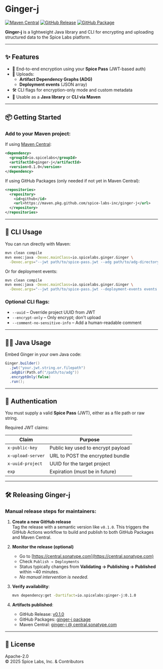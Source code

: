 # Ginger-j

[![Maven Central](https://img.shields.io/maven-central/v/io.spicelabs/ginger-j?label=Maven%20Central)](https://central.sonatype.com/artifact/io.spicelabs/ginger-j)
[![GitHub Release](https://img.shields.io/github/v/release/spice-labs-inc/ginger-j?label=GitHub%20Release)](https://github.com/spice-labs-inc/ginger-j/releases)
[![GitHub Package](https://img.shields.io/badge/GitHub-Packages-blue?logo=github)](https://github.com/spice-labs-inc/ginger-j/packages/)

**Ginger-j** is a lightweight Java library and CLI for encrypting and uploading structured data to the Spice Labs platform.

---

## ✨ Features

- 🔐 End-to-end encryption using your **Spice Pass** (JWT-based auth)
- 📁 Uploads:
  - **Artifact Dependency Graphs (ADG)**
  - **Deployment events** (JSON array)
- 🛠️ CLI flags for encryption-only mode and custom metadata
- 🧩 Usable as a **Java library** or **CLI via Maven**

---

## 📦 Getting Started

### Add to your Maven project:

If using [Maven Central](https://central.sonatype.com/artifact/io.spicelabs/ginger-j):

```xml
<dependency>
  <groupId>io.spicelabs</groupId>
  <artifactId>ginger-j</artifactId>
  <version>0.1.0</version>
</dependency>
```

If using GitHub Packages (only needed if not yet in Maven Central):

```xml
<repositories>
  <repository>
    <id>github</id>
    <url>https://maven.pkg.github.com/spice-labs-inc/ginger-j</url>
  </repository>
</repositories>
```

---

## 🚀 CLI Usage

You can run directly with Maven:

```bash
mvn clean compile
mvn exec:java -Dexec.mainClass=io.spicelabs.ginger.Ginger \
  -Dexec.args="--jwt path/to/spice-pass.jwt --adg path/to/adg-directory"
```

Or for deployment events:

```bash
mvn clean compile
mvn exec:java -Dexec.mainClass=io.spicelabs.ginger.Ginger \
  -Dexec.args="--jwt path/to/spice-pass.jwt --deployment-events events.json"
```

### Optional CLI flags:

- `--uuid` – Override project UUID from JWT
- `--encrypt-only` – Only encrypt; don't upload
- `--comment-no-sensitive-info` – Add a human-readable comment

---

## 🧑‍💻 Java Usage

Embed Ginger in your own Java code:

```java
Ginger.builder()
  .jwt("your.jwt.string.or.filepath")
  .adgDir(Path.of("/path/to/adg"))
  .encryptOnly(false)
  .run();
```

---

## 🪪 Authentication

You must supply a valid **Spice Pass** (JWT), either as a file path or raw string.

Required JWT claims:

| Claim             | Purpose                            |
|------------------|-------------------------------------|
| `x-public-key`    | Public key used to encrypt payload |
| `x-upload-server` | URL to POST the encrypted bundle   |
| `x-uuid-project`  | UUID for the target project        |
| `exp`             | Expiration (must be in future)     |

---

## 🛠️ Releasing Ginger-j

### Manual release steps for maintainers:

1. **Create a new GitHub release**  
   Tag the release with a semantic version like `v0.1.0`. This triggers the GitHub Actions workflow to build and publish to both GitHub Packages and Maven Central.

2. **Monitor the release (optional)**  
   - Go to [https://central.sonatype.com](https://central.sonatype.com)
   - Check `Publish → Deployments`
   - Status typically changes from **Validating → Publishing → Published** within ~40 minutes.
   - _No manual intervention is needed._

3. **Verify availability**:

   ```bash
   mvn dependency:get -Dartifact=io.spicelabs:ginger-j:0.1.0
   ```

4. **Artifacts published**:
   - GitHub Release: [v0.1.0](https://github.com/spice-labs-inc/ginger-j/releases/tag/v0.1.0)
   - GitHub Packages: [ginger-j package](https://github.com/spice-labs-inc/ginger-j/packages)
   - Maven Central: [ginger-j @ central.sonatype.com](https://central.sonatype.com/artifact/io.spicelabs/ginger-j)

---

## 📜 License

Apache-2.0  
© 2025 Spice Labs, Inc. & Contributors